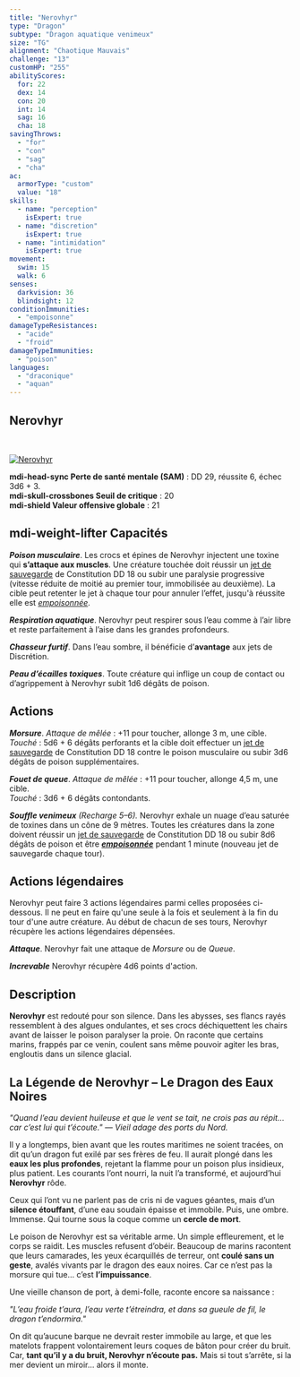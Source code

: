 ```yaml
---
title: "Nerovhyr"
type: "Dragon"
subtype: "Dragon aquatique venimeux"
size: "TG"
alignment: "Chaotique Mauvais"
challenge: "13"
customHP: "255"
abilityScores:
  for: 22
  dex: 14
  con: 20
  int: 14
  sag: 16
  cha: 18
savingThrows:
  - "for"
  - "con"
  - "sag"
  - "cha"
ac:
  armorType: "custom"
  value: "18"
skills:
  - name: "perception"
    isExpert: true
  - name: "discretion"
    isExpert: true
  - name: "intimidation"
    isExpert: true
movement:
  swim: 15
  walk: 6
senses:
  darkvision: 36
  blindsight: 12
conditionImmunities:
  - "empoisonne"
damageTypeResistances:
  - "acide"
  - "froid"
damageTypeImmunities:
  - "poison"
languages:
  - "draconique"
  - "aquan"
---
```

## Nerovhyr
&nbsp;

[![Nerovhyr](https://www.douaratil.fr/illustrations/dragon/nerovhyr300.jpeg)](https://www.douaratil.fr/illustrations/dragon/nerovhyr.jpeg)

**<v-icon>mdi-head-sync</v-icon> Perte de santé mentale (SAM)** : DD 29, réussite 6, échec 3d6 + 3.  
**<v-icon>mdi-skull-crossbones</v-icon> Seuil de critique** : 20  
**<v-icon>mdi-shield</v-icon> Valeur offensive globale** : 21  

## <v-icon>mdi-weight-lifter</v-icon> Capacités

_**Poison musculaire**_. Les crocs et épines de Nerovhyr injectent une toxine qui **s’attaque aux muscles**. Une créature touchée doit réussir un [jet de sauvegarde](/utiliser-les-caracteristiques/#jets-de-sauvegarde) de Constitution DD 18 ou subir une paralysie progressive (vitesse réduite de moitié au premier tour, immobilisée au deuxième). La cible peut retenter le jet à chaque tour pour annuler l’effet, jusqu'à réussite elle est [_empoisonnée_](/gerer-la-sante-du-personnage/#empoisonne).   

_**Respiration aquatique**_. Nerovhyr peut respirer sous l’eau comme à l’air libre et reste parfaitement à l’aise dans les grandes profondeurs.

_**Chasseur furtif**_. Dans l’eau sombre, il bénéficie d’**avantage** aux jets de Discrétion.

_**Peau d’écailles toxiques**_. Toute créature qui inflige un coup de contact ou d’agrippement à Nerovhyr subit 1d6 dégâts de poison.

## Actions

_**Morsure**_. _Attaque de mêlée_ : +11 pour toucher, allonge 3 m, une cible.  
_Touché_ : 5d6 + 6 dégâts perforants et la cible doit effectuer un [jet de sauvegarde](/utiliser-les-caracteristiques/#jets-de-sauvegarde) de Constitution DD 18 contre le poison musculaire ou subir 3d6 dégâts de poison supplémentaires.

_**Fouet de queue**_. _Attaque de mêlée_ : +11 pour toucher, allonge 4,5 m, une cible.  
_Touché_ : 3d6 + 6 dégâts contondants.

_**Souffle venimeux** (Recharge 5–6)._ Nerovhyr exhale un nuage d’eau saturée de toxines dans un cône de 9 mètres. Toutes les créatures dans la zone doivent réussir un [jet de sauvegarde](/utiliser-les-caracteristiques/#jets-de-sauvegarde) de Constitution DD 18 ou subir 8d6 dégâts de poison et être **[_empoisonnée_](/gerer-la-sante-du-personnage/#empoisonne)** pendant 1 minute (nouveau jet de sauvegarde chaque tour).

## Actions légendaires
Nerovhyr peut faire 3 actions légendaires parmi celles proposées ci-dessous. Il ne peut en faire qu'une seule à la fois et seulement à la fin du tour d'une autre créature. Au début de chacun de ses tours, Nerovhyr récupère les actions légendaires dépensées.

_**Attaque**_. Nerovhyr fait une attaque de _Morsure_ ou de _Queue_.

_**Increvable**_ Nerovhyr récupère 4d6 points d'action.   


## Description

**Nerovhyr** est redouté pour son silence. Dans les abysses, ses flancs rayés ressemblent à des algues ondulantes, et ses crocs déchiquettent les chairs avant de laisser le poison paralyser la proie. On raconte que certains marins, frappés par ce venin, coulent sans même pouvoir agiter les bras, engloutis dans un silence glacial.   


## **La Légende de Nerovhyr – Le Dragon des Eaux Noires**

 *"Quand l’eau devient huileuse et que le vent se tait,*
 *ne crois pas au répit…*
 *car c’est lui qui t’écoute."*
 *— Vieil adage des ports du Nord.*

Il y a longtemps, bien avant que les routes maritimes ne soient tracées, on dit qu’un dragon fut exilé par ses frères de feu.
Il aurait plongé dans les **eaux les plus profondes**, rejetant la flamme pour un poison plus insidieux, plus patient.
Les courants l’ont nourri, la nuit l’a transformé, et aujourd’hui **Nerovhyr** rôde.

Ceux qui l’ont vu ne parlent pas de cris ni de vagues géantes, mais d’un **silence étouffant**, d’une eau soudain épaisse et immobile. Puis, une ombre. Immense. Qui tourne sous la coque comme un **cercle de mort**.

Le poison de Nerovhyr est sa véritable arme. Un simple effleurement, et le corps se raidit.
Les muscles refusent d’obéir.
Beaucoup de marins racontent que leurs camarades, les yeux écarquillés de terreur, ont **coulé sans un geste**, avalés vivants par le dragon des eaux noires. Car ce n’est pas la morsure qui tue… c’est **l’impuissance**.

Une vieille chanson de port, à demi-folle, raconte encore sa naissance :

*"L’eau froide t’aura,*
*l’eau verte t’étreindra,*
*et dans sa gueule de fil,*
*le dragon t’endormira."*

On dit qu’aucune barque ne devrait rester immobile au large, et que les matelots frappent volontairement leurs coques de bâton pour créer du bruit.
Car, **tant qu’il y a du bruit, Nerovhyr n’écoute pas.**
Mais si tout s’arrête, si la mer devient un miroir… alors il monte.
